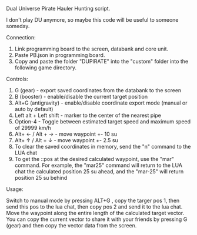 Dual Universe Pirate Hauler Hunting script.

 I don't play DU anymore, so maybe this code will be useful to someone someday.

Connection:

1. Link programming board to the screen, databank and core unit.
2. Paste PB.json in programming board.
3. Copy and paste the folder "DUPIRATE" into the "custom" folder into the following game directory.

Controls:

1. G (gear) - export saved coordinates from the databank to the screen
2. B (booster) - enable/disable the current target position
3. Alt+G (antigravity) - enable/disable coordinate export mode (manual or auto by default)
4. Left alt + Left shift - marker to the center of the nearest pipe
5. Option-4 - Toggle between estimated target speed and maximum speed of 29999 km/h
6. Alt+ ← / Alt + → - move waypoint +- 10 su
7. Alt+ ↑ / Alt + ↓ - move waypoint +- 2.5 su
8. To clear the saved coordinates in memory, send the "n" command to the LUA chat
9. To get the ::pos at the desired calculated waypoint, use the "mar" command. For example, the "mar25" command will return to the LUA chat the calculated position 25 su ahead, and the "mar-25" will return position 25 su behind

Usage:

Switch to manual mode by pressing ALT+G , copy the targer pos 1, then send this pos to the lua chat, then copy pos 2 and send it to the lua chat.<br/> 
Move the waypoint along the entire length of the calculated target vector.<br/>
You can copy the current vector to share it with your friends by pressing G (gear) and then copy the vector data from the screen.


